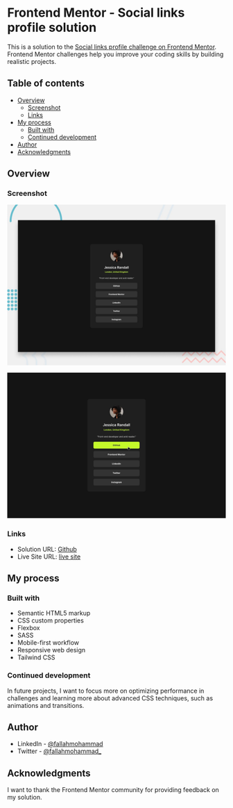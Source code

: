 # Frontend Mentor - Social links profile solution

This is a solution to the [Social links profile challenge on Frontend Mentor](https://www.frontendmentor.io/challenges/social-links-profile-UG32l9m6dQ). Frontend Mentor challenges help you improve your coding skills by building realistic projects.

## Table of contents

- [Overview](#overview)
  - [Screenshot](#screenshot)
  - [Links](#links)
- [My process](#my-process)
  - [Built with](#built-with)
  - [Continued development](#continued-development)
- [Author](#author)
- [Acknowledgments](#acknowledgments)

## Overview

### Screenshot

![Desktop](./design/desktop-preview.jpg)

![Mobile](./design/active-states.jpg)

### Links

- Solution URL: [Github](https://github.com/mohammadfallah7/Social-Link-Profile.git)
- Live Site URL: [live site](https://mohammadfallah7.github.io/Social-Link-Profile/)

## My process

### Built with

- Semantic HTML5 markup
- CSS custom properties
- Flexbox
- SASS
- Mobile-first workflow
- Responsive web design
- Tailwind CSS

### Continued development

In future projects, I want to focus more on optimizing performance in challenges and learning more about advanced CSS techniques, such as animations and transitions.

## Author

- LinkedIn - [@fallahmohammad](https://www.linkedin.com/in/fallahmohammad/)
- Twitter - [@fallahmohammad\_](https://www.twitter.com/fallahmohammad_)

## Acknowledgments

I want to thank the Frontend Mentor community for providing feedback on my solution.
